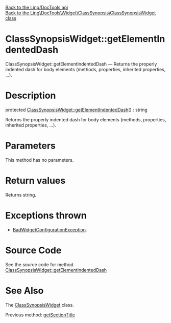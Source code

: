 [Back to the Ling/DocTools api](https://github.com/lingtalfi/DocTools/blob/master/doc/api/Ling/DocTools.md)<br>
[Back to the Ling\DocTools\Widget\ClassSynopsis\ClassSynopsisWidget class](https://github.com/lingtalfi/DocTools/blob/master/doc/api/Ling/DocTools/Widget/ClassSynopsis/ClassSynopsisWidget.md)


ClassSynopsisWidget::getElementIndentedDash
================



ClassSynopsisWidget::getElementIndentedDash — Returns the properly indented dash for body elements (methods, properties, inherited properties, ...).




Description
================


protected [ClassSynopsisWidget::getElementIndentedDash](https://github.com/lingtalfi/DocTools/blob/master/doc/api/Ling/DocTools/Widget/ClassSynopsis/ClassSynopsisWidget/getElementIndentedDash.md)() : string




Returns the properly indented dash for body elements (methods, properties, inherited properties, ...).




Parameters
================

This method has no parameters.


Return values
================

Returns string.


Exceptions thrown
================

- [BadWidgetConfigurationException](https://github.com/lingtalfi/DocTools/blob/master/doc/api/Ling/DocTools/Exception/BadWidgetConfigurationException.md).&nbsp;







Source Code
===========
See the source code for method [ClassSynopsisWidget::getElementIndentedDash](https://github.com/lingtalfi/DocTools/blob/master/Widget/ClassSynopsis/ClassSynopsisWidget.php#L506-L514)


See Also
================

The [ClassSynopsisWidget](https://github.com/lingtalfi/DocTools/blob/master/doc/api/Ling/DocTools/Widget/ClassSynopsis/ClassSynopsisWidget.md) class.

Previous method: [getSectionTitle](https://github.com/lingtalfi/DocTools/blob/master/doc/api/Ling/DocTools/Widget/ClassSynopsis/ClassSynopsisWidget/getSectionTitle.md)<br>

